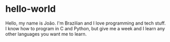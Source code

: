 # hello-world

Hello, my name is João. I'm Brazilian and I love programming and tech stuff. I know how to program in C and Python, but give me a week and I learn any other languages you want me to learn.
